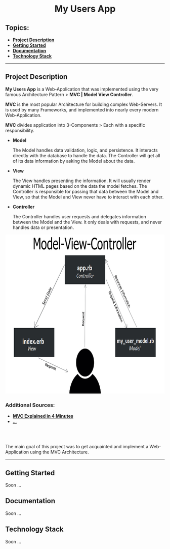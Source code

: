 <h1 align="center">My Users App</h1>

<h2>Topics:</h2>
<ul>
    <li><a href="#description-about-project"><b>Project Description</b></a></li>
    <li><a href="#getting-started"><b>Getting Started</b></a></li>
    <li><a href="#documentation"><b>Documentation</b></a></li>
    <li><a href="#technology-stack"><b>Technology Stack</b></a></li>
</ul>
<hr>

<div>
    <h2>Project Description</h2>
    <p><b>My Users App</b> is a Web-Application that was implemented using the very famous Architecture Pattern > <b>MVC | Model View Controller</b>.</p>
    <p><b>MVC</b> is the most popular Architecture for building complex Web-Servers. It is used by many Frameworks, and implemented into nearly every modern Web-Application.</p>
    <p><b>MVC</b> divides application into 3-Components > Each with a specific responsibility.</p>
    <ul>
        <li><b>Model</b></li>
        <p>The Model handles data validation, logic, and persistence. It interacts directly with the database to handle the data. The Controller will get all of its data information by asking the Model about the data.</p>
        <li><b>View</b></li>
        <p>The View handles presenting the information. It will usually render dynamic HTML pages based on the data the model fetches. The Controller is responsible for passing that data between the Model and View, so that the Model and View never have to interact with each other.</p>
        <li><b>Controller</b></li>
        <p>The Controller handles user requests and delegates information between the Model and the View. It only deals with requests, and never handles data or presentation.</p>
    </ul>
    <div align="center">
        <img width="800" height="500" src="public/img/mvc-architecture_pattern.png">
    </div>
    <div>
        <h3>Additional Sources:</h3>
        <ul>
            <li><a href="https://www.youtube.com/watch?v=DUg2SWWK18I"><b>MVC Explained in 4 Minutes</b></a></li>
            <li><a href="#">...</a></li>
        </ul>
    </div>
    <br>
    <br>
    <p>The main goal of this project was to get acquainted and implement a Web-Application using the MVC Architecture.</p>
</div>
<hr>

<div>
    <h2>Getting Started</h2>
    <p>Soon ...</p>
</div>

<div>
    <h2>Documentation</h2>
    <p>Soon ...</p>
</div>

<div>
    <h2>Technology Stack</h2>
    <p>Soon ...</p>
</div>